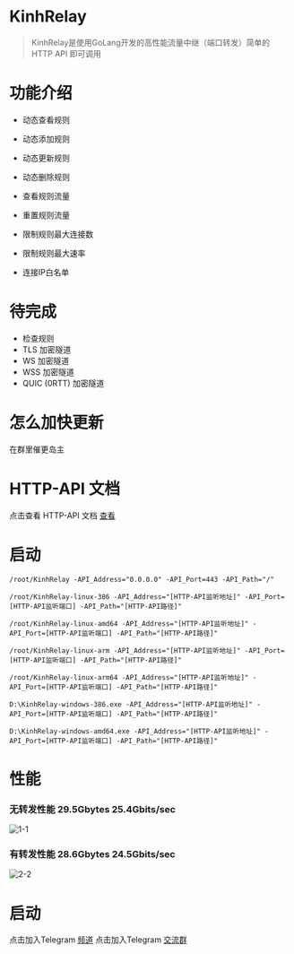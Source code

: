 # KinhRelay

> KinhRelay是使用GoLang开发的高性能流量中继（端口转发）简单的 HTTP API 即可调用

# 功能介绍

- 动态查看规则
- 动态添加规则
- 动态更新规则
- 动态删除规则

- 查看规则流量
- 重置规则流量

- 限制规则最大连接数
- 限制规则最大速率

- 连接IP白名单

# 待完成

- 检查规则
- TLS 加密隧道
- WS 加密隧道
- WSS 加密隧道
- QUIC (0RTT) 加密隧道

# 怎么加快更新
在群里催更岛主

# HTTP-API 文档
点击查看 HTTP-API 文档 [查看](https://github.com/UallenQbit/KinhRelay/blob/main/HTTP-API.md)


# 启动

```
/root/KinhRelay -API_Address="0.0.0.0" -API_Port=443 -API_Path="/"
```

```
/root/KinhRelay-linux-386 -API_Address="[HTTP-API监听地址]" -API_Port=[HTTP-API监听端口] -API_Path="[HTTP-API路径]"
```

```
/root/KinhRelay-linux-amd64 -API_Address="[HTTP-API监听地址]" -API_Port=[HTTP-API监听端口] -API_Path="[HTTP-API路径]"
```

```
/root/KinhRelay-linux-arm -API_Address="[HTTP-API监听地址]" -API_Port=[HTTP-API监听端口] -API_Path="[HTTP-API路径]"
```

```
/root/KinhRelay-linux-arm64 -API_Address="[HTTP-API监听地址]" -API_Port=[HTTP-API监听端口] -API_Path="[HTTP-API路径]"
```

```
D:\KinhRelay-windows-386.exe -API_Address="[HTTP-API监听地址]" -API_Port=[HTTP-API监听端口] -API_Path="[HTTP-API路径]"
```

```
D:\KinhRelay-windows-amd64.exe -API_Address="[HTTP-API监听地址]" -API_Port=[HTTP-API监听端口] -API_Path="[HTTP-API路径]"
```

# 性能
### 无转发性能 29.5Gbytes 25.4Gbits/sec
![1-1](https://user-images.githubusercontent.com/72503738/213889538-9205884a-a221-4d4d-b812-284f33a64be3.png)

### 有转发性能 28.6Gbytes 24.5Gbits/sec
![2-2](https://user-images.githubusercontent.com/72503738/213889537-baec9ae5-84d9-44a5-af5e-65aa15e6c66b.png)


# 启动
点击加入Telegram [频道](https://t.me/KinhChannel)
点击加入Telegram [交流群](https://t.me/KinhDownChat)
